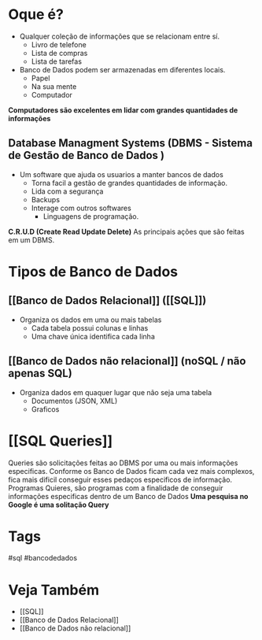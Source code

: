 # Oque é?
- Qualquer coleção de informações que se relacionam entre sí.
	- Livro de telefone
	- Lista de compras
	- Lista de tarefas
- Banco de Dados podem ser armazenadas em diferentes locais.
	- Papel
	- Na sua mente
	- Computador

**Computadores são excelentes em lidar com grandes quantidades de informações**

## Database Managment Systems (DBMS - Sistema de Gestão de Banco de Dados )
- Um software que ajuda os usuarios a manter bancos de dados
	- Torna facil a gestão de grandes quantidades de informação.
	- Lida com a segurança
	- Backups
	- Interage com outros softwares
		- Linguagens de programação.

**C.R.U.D (Create Read Update Delete)**
As principais ações que são feitas em um DBMS.

# Tipos de Banco de Dados
## [[Banco de Dados Relacional]] ([[SQL]])
- Organiza os dados em uma ou mais tabelas
	- Cada tabela possui colunas e linhas
	- Uma chave única identifica cada linha

## [[Banco de Dados não relacional]] (noSQL / não apenas SQL)
- Organiza dados em quaquer lugar que não seja uma tabela
	- Documentos (JSON, XML)
	- Graficos

# [[SQL Queries]]
Queries são solicitações feitas ao DBMS por uma ou mais informações especificas.
Conforme os Banco de Dados ficam cada vez mais complexos, fica mais dificil conseguir esses pedaços especificos de informação.
Programas Quieres, são programas com a finalidade de conseguir informações especificas dentro de um Banco de Dados
**Uma pesquisa no Google é uma solitação Query**

# Tags
#sql #bancodedados 
# Veja Também
- [[SQL]]
- [[Banco de Dados Relacional]]
- [[Banco de Dados não relacional]]